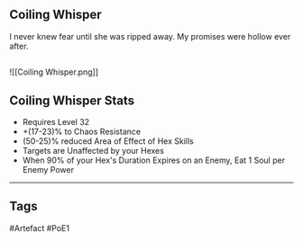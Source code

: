 ## Coiling Whisper
I never knew fear until she was ripped away.
My promises were hollow ever after.
##
![[Coiling Whisper.png]]
## Coiling Whisper Stats
- Requires Level 32
- +(17-23)% to Chaos Resistance
- (50-25)% reduced Area of Effect of Hex Skills
- Targets are Unaffected by your Hexes
- When 90% of your Hex's Duration Expires on an Enemy, Eat 1 Soul per Enemy Power


---
## Tags
#Artefact
#PoE1